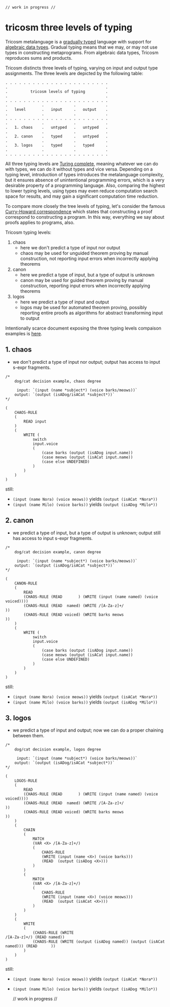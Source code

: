     // work in progress //

# tricosm three levels of typing

Tricosm metalanguage is a [gradually typed](https://en.wikipedia.org/wiki/Gradual_typing) language with support for [algebraic data types](https://en.wikipedia.org/wiki/Algebraic_data_type). Gradual typing means that we may, or may not use types in constructing metaprograms. From algebraic data types, Tricosm reproduces sums and products.

Tricosm distincts three levels of typing, varying on input and output type assignments. The three levels are depicted by the following table:

```
. . . . . . . . . . . . . . . . . . . . . . .
.                                           .
.          tricosm levels of typing         .
.                                           .
. . . . . . . . . . . . . . . . . . . . . . .
.               .             .             .
.   level       .   input     .   output    . 
.               .             .             .
. . . . . . . . . . . . . . . . . . . . . . . 
.               .             .             .
.   1. chaos    .   untyped   .   untyped   . 
.               .             .             .
.   2. canon    .   typed     .   untyped   . 
.               .             .             .
.   3. logos    .   typed     .   typed     .
.               .             .             .
. . . . . . . . . . . . . . . . . . . . . . .
```

All three typing levels are [Turing complete](https://en.wikipedia.org/wiki/Turing_completeness), meaning whatever we can do with types, we can do it without types and vice versa. Depending on a typing level, introduction of types introduces the metalanguage complexity, but it ensures absence of unintentional programming errors, which is a very desirable property of a programming language. Also, comparing the highest to lower typing levels, using types may even reduce computation search space for results, and may gain a significant computation time reduction.

To compare more closely the tree levels of typing, let's consider the famous [Curry-Howard correspondence](https://en.wikipedia.org/wiki/Curry%E2%80%93Howard_correspondence) which states that constructing a proof correspond to constructing a program. In this way, everything we say about proofs applies to programs, also.

Tricosm typing levels:
1. chaos
    - here we don't predict a type of input nor output
    - chaos may be used for unguided theorem proving by manual construction, not reporting input errors when incorrectly applying theorems
2. canon
    - here we predict a type of input, but a type of output is unknown
    - canon may be used for guided theorem proving by manual construction, reporting input errors when incorrectly applying theorems
3. logos
    - here we predict a type of input and output
    - logos may be used for automated theorem proving, possibly reporting entire proofs as algorithms for abstract transforming input to output

Intentionally scarce document exposing the three typing levels compaison examples is [here](sneak-peek.md).

## 1. chaos

- we don't predict a type of input nor output; output has access to input s-expr fragments.

```
/*
    dog/cat decision example, chaos degree
    
     input: `(input (name *subject*) (voice barks/meows))`
    output: `(output (isADog/isACat *subject*))`
*/

(
    CHAOS-RULE
    (
        READ input
    )
    (
        WRITE (
            switch
            input.voice
            (
                (case barks (output (isADog input.name))
                (case meows (output (isACat input.name))
                (case else UNDEFINED)
            )
        )
    )
)
```

still:

- `(input (name Nora) (voice meows))` yields `(output (isACat *Nora*))`
- `(input (name Milo) (voice barks))` yields `(output (isADog *Milo*))`

## 2. canon

- we predict a type of input, but a type of output is unknown; output still has access to input s-expr fragments.

```
/*
    dog/cat decision example, canon degree
    
     input: `(input (name *subject*) (voice barks/meows))`
    output: `(output (isADog/isACat *subject*))`
*/

(
    CANON-RULE
    (
        READ
        (CHAOS-RULE (READ       ) (WRITE (input (name named) (voice voiced)))) 
        (CHAOS-RULE (READ  named) (WRITE /[A-Za-z]+/                        ))
        (CHAOS-RULE (READ voiced) (WRITE barks meows                        ))
    )
    (
        WRITE (
            switch
            input.voice
            (
                (case barks (output (isADog input.name))
                (case meows (output (isACat input.name))
                (case else UNDEFINED)
            )
        )
    )
)
```

still:

- `(input (name Nora) (voice meows))` yields `(output (isACat *Nora*))`
- `(input (name Milo) (voice barks))` yields `(output (isADog *Milo*))`

## 3. logos

- we predict a type of input and output; now we can do a proper chaining between them.

```
/*
    dog/cat decision example, logos degree
    
     input: `(input (name *subject*) (voice barks/meows))`
    output: `(output (isADog/isACat *subject*))`
*/

(
    LOGOS-RULE
    (
        READ
        (CHAOS-RULE (READ       ) (WRITE (input (name named) (voice voiced)))) 
        (CHAOS-RULE (READ  named) (WRITE /[A-Za-z]+/                        ))
        (CHAOS-RULE (READ voiced) (WRITE barks meows                        ))
    )
    (
        CHAIN
        (
            MATCH
            (VAR <X> /[A-Za-z]+/)
            (
                CHAOS-RULE 
                (WRITE (input (name <X>) (voice barks)))
                (READ  (output (isADog <X>)))
            )
        )
        (
            MATCH
            (VAR <X> /[A-Za-z]+/)
            (
                CHAOS-RULE 
                (WRITE (input (name <X>) (voice meows)))
                (READ  (output (isACat <X>)))
            )
        )
    )
    (
        WRITE
        (
            (CHAOS-RULE (WRITE                                     /[A-Za-z]+/) (READ named))
            (CHAOS-RULE (WRITE (output (isADog named)) (output (isACat named))) (READ      ))
        )
    )
)
```

still:

- `(input (name Nora) (voice meows))` yields `(output (isACat *Nora*))`
- `(input (name Milo) (voice barks))` yields `(output (isADog *Milo*))`

    // work in progress //

